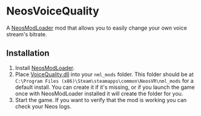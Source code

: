 # NeosVoiceQuality

A [NeosModLoader](https://github.com/zkxs/NeosModLoader) mod that allows you to easily change your own voice stream's bitrate.

## Installation
1. Install [NeosModLoader](https://github.com/zkxs/NeosModLoader).
2. Place [VoiceQuality.dll](https://github.com/zkxs/NeosVoiceQuality/releases/latest/download/VoiceQuality.dll) into your `nml_mods` folder. This folder should be at `C:\Program Files (x86)\Steam\steamapps\common\NeosVR\nml_mods` for a default install. You can create it if it's missing, or if you launch the game once with NeosModLoader installed it will create the folder for you.
3. Start the game. If you want to verify that the mod is working you can check your Neos logs.
